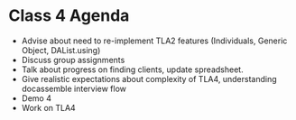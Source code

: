 # Class 4 Agenda

* Advise about need to re-implement TLA2 features (Individuals, Generic Object, DAList.using)
* Discuss group assignments
* Talk about progress on finding clients, update spreadsheet.
* Give realistic expectations about complexity of TLA4, understanding docassemble interview flow
* Demo 4
* Work on TLA4
